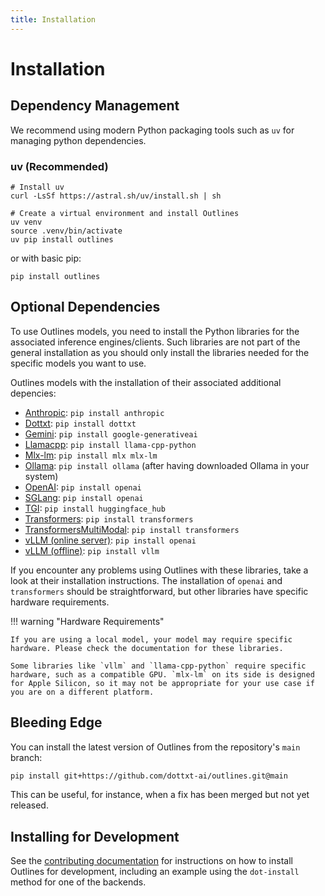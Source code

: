 ```yaml
---
title: Installation
---
```


# Installation

## Dependency Management

We recommend using modern Python packaging tools such as `uv` for managing python dependencies.

### uv (Recommended)

```shell
# Install uv
curl -LsSf https://astral.sh/uv/install.sh | sh

# Create a virtual environment and install Outlines
uv venv
source .venv/bin/activate
uv pip install outlines
```

or with basic pip:

```shell
pip install outlines
```





## Optional Dependencies

To use Outlines models, you need to install the Python libraries for the associated inference engines/clients. Such libraries are not part of the general installation as you should only install the libraries needed for the specific models you want to use.

Outlines models with the installation of their associated additional depencies:

- [Anthropic](features/models/anthropic.md): `pip install anthropic`
- [Dottxt](features/models/dottxt.md): `pip install dottxt`
- [Gemini](features/models/gemini.md): `pip install google-generativeai`
- [Llamacpp](features/models/llamacpp.md): `pip install llama-cpp-python`
- [Mlx-lm](features/models/mlxlm.md): `pip install mlx mlx-lm`
- [Ollama](features/models/ollama.md): `pip install ollama` (after having downloaded Ollama in your system)
- [OpenAI](features/models/openai.md): `pip install openai`
- [SGLang](features/models/sglang.md): `pip install openai`
- [TGI](features/models/tgi.md): `pip install huggingface_hub`
- [Transformers](features/models/transformers.md): `pip install transformers`
- [TransformersMultiModal](features/models/transformers_multimodal.md): `pip install transformers`
- [vLLM (online server)](features/models/vllm.md): `pip install openai`
- [vLLM (offline)](features/models/vllm_offline.md): `pip install vllm`

If you encounter any problems using Outlines with these libraries, take a look at their installation instructions. The installation of `openai` and `transformers` should be straightforward, but other libraries have specific hardware requirements.

!!! warning "Hardware Requirements"

    If you are using a local model, your model may require specific hardware. Please check the documentation for these libraries.

    Some libraries like `vllm` and `llama-cpp-python` require specific hardware, such as a compatible GPU. `mlx-lm` on its side is designed for Apple Silicon, so it may not be appropriate for your use case if you are on a different platform.

## Bleeding Edge

You can install the latest version of Outlines from the repository's `main` branch:

```sh
pip install git+https://github.com/dottxt-ai/outlines.git@main
```

This can be useful, for instance, when a fix has been merged but not yet released.

## Installing for Development

See the [contributing documentation](community/contribute.md) for instructions on how to install Outlines for development, including an example using the `dot-install` method for one of the backends.
